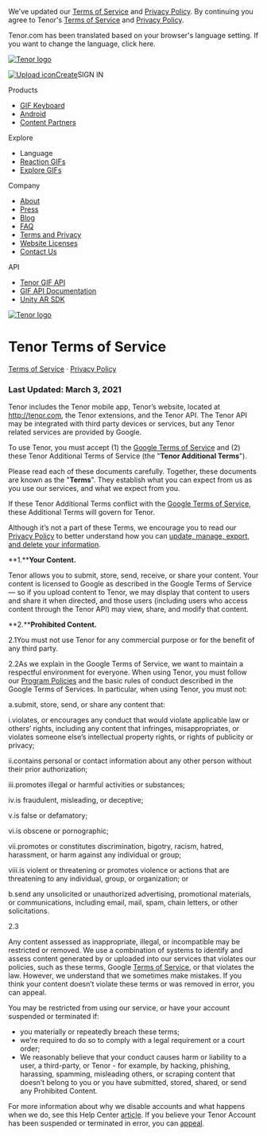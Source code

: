 We've updated our [Terms of Service](https://tenor.com/legal-terms) and [Privacy Policy](https://policies.google.com/privacy?hl=en). By continuing you agree to Tenor's [Terms of Service](https://tenor.com/legal-terms) and [Privacy Policy](https://policies.google.com/privacy?hl=en).

Tenor.com has been translated based on your browser's language setting. If you want to change the language, click here.

[![Tenor logo](/assets/img/tenor-logo.svg)](https://tenor.com/)

[![Upload icon](/assets/icons/upload-icon.svg)Create](https://tenor.com/gif-maker?utm_source=nav-bar&utm_medium=internal&utm_campaign=gif-maker-entrypoints)SIGN IN

Products

* [GIF Keyboard](https://apps.apple.com/app/apple-store/id917932200?pt=39040802&ct=NavGifKeyboard&mt=8)
* [Android](https://play.google.com/store/apps/details?id=com.riffsy.FBMGIFApp)
* [Content Partners](https://tenor.com/contentpartners)

Explore

* Language
* [Reaction GIFs](https://tenor.com/reactions)
* [Explore GIFs](https://tenor.com/explore)

Company

* [About](https://tenor.com/about-us)
* [Press](https://tenor.com/press)
* [Blog](https://blog.tenor.com/)
* [FAQ](https://support.google.com/tenor)
* [Terms and Privacy](https://tenor.com/legal-terms)
* [Website Licenses](https://tenor.com/assets/dist/licenses.txt)
* [Contact Us](https://support.google.com/tenor/gethelp?hl=en)

API

* [Tenor GIF API](https://tenor.com/gifapi)
* [GIF API Documentation](https://developers.google.com/tenor/guides/endpoints)
* [Unity AR SDK](https://tenor.com/gifapi/unity-ar-gif-sdk)

[![Tenor logo](/assets/img/tenor-logo-white.svg)](https://tenor.com/)

Tenor Terms of Service
======================

[Terms of Service](https://tenor.com/legal-terms) · [Privacy Policy](https://policies.google.com/privacy?hl=en)

  

### Last Updated: March 3, 2021

Tenor includes the Tenor mobile app, Tenor’s website, located at http://tenor.com, the Tenor extensions, and the Tenor API. The Tenor API may be integrated with third party devices or services, but any Tenor related services are provided by Google.

To use Tenor, you must accept (1) the [Google Terms of Service](https://policies.google.com/terms?hl=en) and (2) these Tenor Additional Terms of Service (the "**Tenor Additional Terms**").

Please read each of these documents carefully. Together, these documents are known as the "**Terms**". They establish what you can expect from us as you use our services, and what we expect from you.

If these Tenor Additional Terms conflict with the [Google Terms of Service](https://policies.google.com/terms?hl=en), these Additional Terms will govern for Tenor.

Although it’s not a part of these Terms, we encourage you to read our [Privacy Policy](https://policies.google.com/privacy?hl=en) to better understand how you can [update, manage, export, and delete your information](https://account.google.com/).

**1.****Your Content.**

Tenor allows you to submit, store, send, receive, or share your content. Your content is licensed to Google as described in the Google Terms of Service — so if you upload content to Tenor, we may display that content to users and share it when directed, and those users (including users who access content through the Tenor API) may view, share, and modify that content.

**2.****Prohibited Content.**

2.1You must not use Tenor for any commercial purpose or for the benefit of any third party.

2.2As we explain in the Google Terms of Service, we want to maintain a respectful environment for everyone. When using Tenor, you must follow our [Program Policies](https://support.google.com/tenor) and the basic rules of conduct described in the Google Terms of Services. In particular, when using Tenor, you must not:

a.submit, store, send, or share any content that:

i.violates, or encourages any conduct that would violate applicable law or others’ rights, including any content that infringes, misappropriates, or violates someone else’s intellectual property rights, or rights of publicity or privacy;

ii.contains personal or contact information about any other person without their prior authorization;

iii.promotes illegal or harmful activities or substances;

iv.is fraudulent, misleading, or deceptive;

v.is false or defamatory;

vi.is obscene or pornographic;

vii.promotes or constitutes discrimination, bigotry, racism, hatred, harassment, or harm against any individual or group;

viii.is violent or threatening or promotes violence or actions that are threatening to any individual, group, or organization; or

b.send any unsolicited or unauthorized advertising, promotional materials, or communications, including email, mail, spam, chain letters, or other solicitations.

2.3

Any content assessed as inappropriate, illegal, or incompatible may be restricted or removed. We use a combination of systems to identify and assess content generated by or uploaded into our services that violates our policies, such as these terms, Google [Terms of Service](https://policies.google.com/terms), or that violates the law. However, we understand that we sometimes make mistakes. If you think your content doesn’t violate these terms or was removed in error, you can appeal.

You may be restricted from using our service, or have your account suspended or terminated if:

* you materially or repeatedly breach these terms;
* we’re required to do so to comply with a legal requirement or a court order;
* We reasonably believe that your conduct causes harm or liability to a user, a third-party, or Tenor - for example, by hacking, phishing, harassing, spamming, misleading others, or scraping content that doesn’t belong to you or you have submitted, stored, shared, or send any Prohibited Content.

For more information about why we disable accounts and what happens when we do, see this Help Center [article](https://support.google.com/accounts/answer/40695?sjid=7465486218302094232-NA). If you believe your Tenor Account has been suspended or terminated in error, you can [appeal](https://support.google.com/accounts/answer/40695?sjid=7465486218302094232-NA).